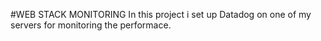 #WEB STACK MONITORING
In this project i set up Datadog on one of my servers for monitoring the performace.